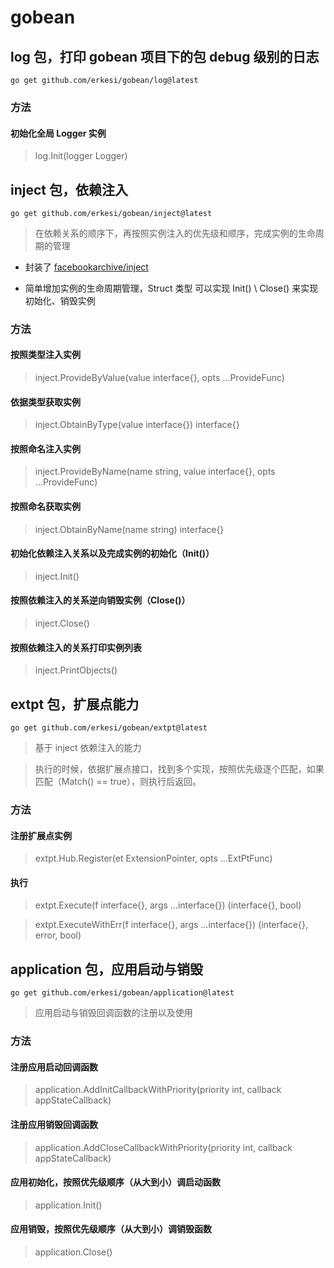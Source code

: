 # gobean

## log 包，打印 gobean 项目下的包 debug 级别的日志

```shell
go get github.com/erkesi/gobean/log@latest
```

### 方法

#### 初始化全局 Logger 实例

> log.Init(logger Logger)

## inject 包，依赖注入

```shell
go get github.com/erkesi/gobean/inject@latest
```

> 在依赖关系的顺序下，再按照实例注入的优先级和顺序，完成实例的生命周期的管理

- 封装了 [facebookarchive/inject](https://github.com/facebookarchive/inject)

- 简单增加实例的生命周期管理，Struct 类型 可以实现 Init() \ Close() 来实现初始化、销毁实例

### 方法

#### 按照类型注入实例

> inject.ProvideByValue(value interface{}, opts ...ProvideFunc)

#### 依据类型获取实例

> inject.ObtainByType(value interface{}) interface{}

#### 按照命名注入实例

> inject.ProvideByName(name string, value interface{}, opts ...ProvideFunc) 

#### 按照命名获取实例

> inject.ObtainByName(name string) interface{}

#### 初始化依赖注入关系以及完成实例的初始化（Init()）

> inject.Init()

#### 按照依赖注入的关系逆向销毁实例（Close()）

> inject.Close()

#### 按照依赖注入的关系打印实例列表

> inject.PrintObjects()

## extpt 包，扩展点能力

```shell
go get github.com/erkesi/gobean/extpt@latest
```

> 基于 inject 依赖注入的能力

> 执行的时候，依据扩展点接口，找到多个实现，按照优先级逐个匹配，如果匹配（Match() == true），则执行后返回。


### 方法

#### 注册扩展点实例

> extpt.Hub.Register(et ExtensionPointer, opts ...ExtPtFunc)

#### 执行

> extpt.Execute(f interface{}, args ...interface{}) (interface{}, bool)

> extpt.ExecuteWithErr(f interface{}, args ...interface{}) (interface{}, error, bool)


## application 包，应用启动与销毁

```shell
go get github.com/erkesi/gobean/application@latest
```

> 应用启动与销毁回调函数的注册以及使用

### 方法

#### 注册应用启动回调函数 

> application.AddInitCallbackWithPriority(priority int, callback appStateCallback)

#### 注册应用销毁回调函数

> application.AddCloseCallbackWithPriority(priority int, callback appStateCallback)

#### 应用初始化，按照优先级顺序（从大到小）调启动函数 

> application.Init()

#### 应用销毁，按照优先级顺序（从大到小）调销毁函数

> application.Close()

